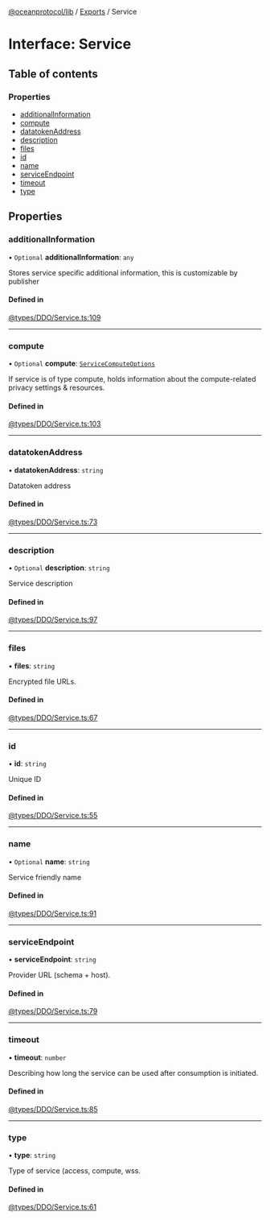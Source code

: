[@oceanprotocol/lib](../README.md) / [Exports](../modules.md) / Service

# Interface: Service

## Table of contents

### Properties

- [additionalInformation](Service.md#additionalinformation)
- [compute](Service.md#compute)
- [datatokenAddress](Service.md#datatokenaddress)
- [description](Service.md#description)
- [files](Service.md#files)
- [id](Service.md#id)
- [name](Service.md#name)
- [serviceEndpoint](Service.md#serviceendpoint)
- [timeout](Service.md#timeout)
- [type](Service.md#type)

## Properties

### additionalInformation

• `Optional` **additionalInformation**: `any`

Stores service specific additional information, this is customizable by publisher

#### Defined in

[@types/DDO/Service.ts:109](https://github.com/oceanprotocol/ocean.js/blob/4f5a8cee/src/@types/DDO/Service.ts#L109)

___

### compute

• `Optional` **compute**: [`ServiceComputeOptions`](ServiceComputeOptions.md)

If service is of type compute, holds information about the compute-related privacy settings & resources.

#### Defined in

[@types/DDO/Service.ts:103](https://github.com/oceanprotocol/ocean.js/blob/4f5a8cee/src/@types/DDO/Service.ts#L103)

___

### datatokenAddress

• **datatokenAddress**: `string`

Datatoken address

#### Defined in

[@types/DDO/Service.ts:73](https://github.com/oceanprotocol/ocean.js/blob/4f5a8cee/src/@types/DDO/Service.ts#L73)

___

### description

• `Optional` **description**: `string`

Service description

#### Defined in

[@types/DDO/Service.ts:97](https://github.com/oceanprotocol/ocean.js/blob/4f5a8cee/src/@types/DDO/Service.ts#L97)

___

### files

• **files**: `string`

Encrypted file URLs.

#### Defined in

[@types/DDO/Service.ts:67](https://github.com/oceanprotocol/ocean.js/blob/4f5a8cee/src/@types/DDO/Service.ts#L67)

___

### id

• **id**: `string`

Unique ID

#### Defined in

[@types/DDO/Service.ts:55](https://github.com/oceanprotocol/ocean.js/blob/4f5a8cee/src/@types/DDO/Service.ts#L55)

___

### name

• `Optional` **name**: `string`

Service friendly name

#### Defined in

[@types/DDO/Service.ts:91](https://github.com/oceanprotocol/ocean.js/blob/4f5a8cee/src/@types/DDO/Service.ts#L91)

___

### serviceEndpoint

• **serviceEndpoint**: `string`

Provider URL (schema + host).

#### Defined in

[@types/DDO/Service.ts:79](https://github.com/oceanprotocol/ocean.js/blob/4f5a8cee/src/@types/DDO/Service.ts#L79)

___

### timeout

• **timeout**: `number`

Describing how long the service can be used after consumption is initiated.

#### Defined in

[@types/DDO/Service.ts:85](https://github.com/oceanprotocol/ocean.js/blob/4f5a8cee/src/@types/DDO/Service.ts#L85)

___

### type

• **type**: `string`

Type of service (access, compute, wss.

#### Defined in

[@types/DDO/Service.ts:61](https://github.com/oceanprotocol/ocean.js/blob/4f5a8cee/src/@types/DDO/Service.ts#L61)
